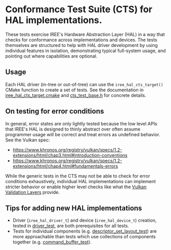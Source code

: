 # Conformance Test Suite (CTS) for HAL implementations.

These tests exercise IREE's Hardware Abstraction Layer (HAL) in a way that
checks for conformance across implementations and devices. The tests themselves
are structured to help with HAL driver development by using individual features
in isolation, demonstrating typical full-system usage, and pointing out where
capabilities are optional.

## Usage

Each HAL driver (in-tree or out-of-tree) can use the `iree_hal_cts_target()` CMake
function to create a set of tests. See the documentation in
[iree_hal_cts_target.cmake](../build_tools/cmake/iree_hal_cts_target.cmake) and
[cts_test_base.h](cts_test_base.h) for concrete details.

## On testing for error conditions

In general, error states are only lightly tested because the low level APIs that
IREE's HAL is designed to thinly abstract over often assume programmer usage
will be correct and treat errors as undefined behavior. See the Vulkan spec:

* https://www.khronos.org/registry/vulkan/specs/1.2-extensions/html/chap3.html#introduction-conventions
* https://www.khronos.org/registry/vulkan/specs/1.2-extensions/html/chap4.html#fundamentals-errors

While the generic tests in the CTS may not be able to check for error conditions
exhaustively, individual HAL implementations can implement stricter behavior
or enable higher level checks like what the
[Vulkan Validation Layers](https://github.com/KhronosGroup/Vulkan-ValidationLayers)
provide.

## Tips for adding new HAL implementations

* Driver (`iree_hal_driver_t`) and device (`iree_hal_device_t`) creation, tested
  in [driver_test](driver_test.h), are both prerequisites for all tests.
* Tests for individual components (e.g.
  [descriptor_set_layout_test](descriptor_set_layout_test.h)) are more
  approachable than tests which use collections of components together (e.g.
  [command_buffer_test](command_buffer_test.h)).
